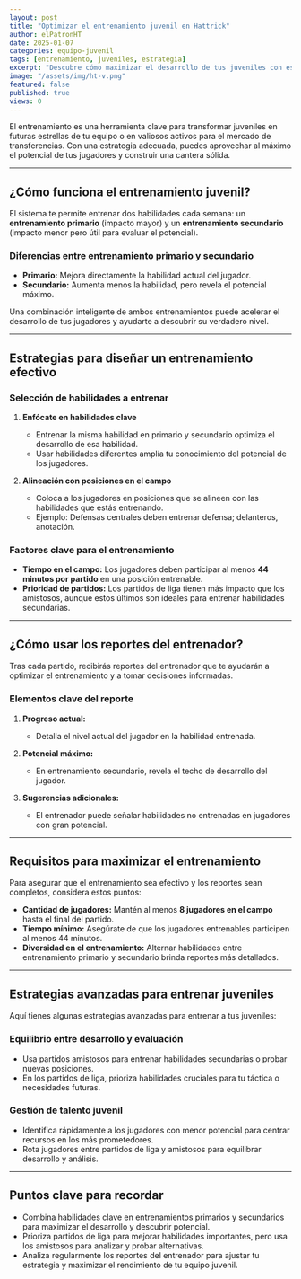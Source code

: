 ```yaml
---
layout: post
title: "Optimizar el entrenamiento juvenil en Hattrick"
author: elPatronHT
date: 2025-01-07
categories: equipo-juvenil
tags: [entrenamiento, juveniles, estrategia]
excerpt: "Descubre cómo maximizar el desarrollo de tus juveniles con estrategias de entrenamiento efectivas."
image: "/assets/img/ht-v.png"
featured: false
published: true
views: 0
---
```


El entrenamiento es una herramienta clave para transformar juveniles en futuras estrellas de tu equipo o en valiosos activos para el mercado de transferencias. Con una estrategia adecuada, puedes aprovechar al máximo el potencial de tus jugadores y construir una cantera sólida.

---

## ¿Cómo funciona el entrenamiento juvenil?

El sistema te permite entrenar dos habilidades cada semana: un **entrenamiento primario** (impacto mayor) y un **entrenamiento secundario** (impacto menor pero útil para evaluar el potencial).

### Diferencias entre entrenamiento primario y secundario

- **Primario:** Mejora directamente la habilidad actual del jugador.
- **Secundario:** Aumenta menos la habilidad, pero revela el potencial máximo.

Una combinación inteligente de ambos entrenamientos puede acelerar el desarrollo de tus jugadores y ayudarte a descubrir su verdadero nivel.

---

## Estrategias para diseñar un entrenamiento efectivo

### Selección de habilidades a entrenar

1. **Enfócate en habilidades clave**

   - Entrenar la misma habilidad en primario y secundario optimiza el desarrollo de esa habilidad.
   - Usar habilidades diferentes amplía tu conocimiento del potencial de los jugadores.

2. **Alineación con posiciones en el campo**
   - Coloca a los jugadores en posiciones que se alineen con las habilidades que estás entrenando.
   - Ejemplo: Defensas centrales deben entrenar defensa; delanteros, anotación.

### Factores clave para el entrenamiento

- **Tiempo en el campo:** Los jugadores deben participar al menos **44 minutos por partido** en una posición entrenable.
- **Prioridad de partidos:** Los partidos de liga tienen más impacto que los amistosos, aunque estos últimos son ideales para entrenar habilidades secundarias.

---

## ¿Cómo usar los reportes del entrenador?

Tras cada partido, recibirás reportes del entrenador que te ayudarán a optimizar el entrenamiento y a tomar decisiones informadas.

### Elementos clave del reporte

1. **Progreso actual:**

   - Detalla el nivel actual del jugador en la habilidad entrenada.

2. **Potencial máximo:**

   - En entrenamiento secundario, revela el techo de desarrollo del jugador.

3. **Sugerencias adicionales:**
   - El entrenador puede señalar habilidades no entrenadas en jugadores con gran potencial.

---

## Requisitos para maximizar el entrenamiento

Para asegurar que el entrenamiento sea efectivo y los reportes sean completos, considera estos puntos:

- **Cantidad de jugadores:** Mantén al menos **8 jugadores en el campo** hasta el final del partido.
- **Tiempo mínimo:** Asegúrate de que los jugadores entrenables participen al menos 44 minutos.
- **Diversidad en el entrenamiento:** Alternar habilidades entre entrenamiento primario y secundario brinda reportes más detallados.

---

## Estrategias avanzadas para entrenar juveniles

Aquí tienes algunas estrategias avanzadas para entrenar a tus juveniles:

### Equilibrio entre desarrollo y evaluación

- Usa partidos amistosos para entrenar habilidades secundarias o probar nuevas posiciones.
- En los partidos de liga, prioriza habilidades cruciales para tu táctica o necesidades futuras.

### Gestión de talento juvenil

- Identifica rápidamente a los jugadores con menor potencial para centrar recursos en los más prometedores.
- Rota jugadores entre partidos de liga y amistosos para equilibrar desarrollo y análisis.

---

## Puntos clave para recordar

- Combina habilidades clave en entrenamientos primarios y secundarios para maximizar el desarrollo y descubrir potencial.
- Prioriza partidos de liga para mejorar habilidades importantes, pero usa los amistosos para analizar y probar alternativas.
- Analiza regularmente los reportes del entrenador para ajustar tu estrategia y maximizar el rendimiento de tu equipo juvenil.
